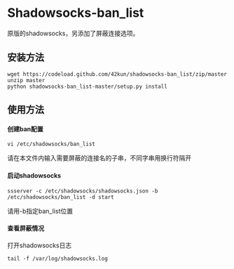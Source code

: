 # Shadowsocks-ban_list

原版的shadowsocks，另添加了屏蔽连接选项。

## 安装方法

~~~
wget https://codeload.github.com/42kun/shadowsocks-ban_list/zip/master
unzip master
python shadowsocks-ban_list-master/setup.py install 
~~~



## 使用方法

#### 创建ban配置

~~~
vi /etc/shadowsocks/ban_list
~~~

请在本文件内输入需要屏蔽的连接名的子串，不同字串用换行符隔开

#### 启动shadowsocks

~~~
ssserver -c /etc/shadowsocks/shadowsocks.json -b /etc/shadowsocks/ban_list -d start
~~~

请用-b指定ban_list位置

#### 查看屏蔽情况

打开shadowsocks日志

~~~
tail -f /var/log/shadowsocks.log
~~~

